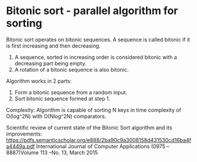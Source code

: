 # Bitonic sort - parallel algorithm for sorting
Bitonic sort operates on bitonic sequences. A sequence is called bitonic if it is first increasing and then decreasing. 
1. A sequence, sorted in increasing order is considered bitonic with a decreasing part being empty.
2. A rotation of a bitonic sequence is also bitonic.

Algorithm works in 2 parts:
1. Form a bitonic sequence from a random input.
2. Sort bitonic sequence formed at step 1.

Complexity:
 Algorithm is capable of sorting N  keys  in  time  complexity of  O(log^2N)  with  O(Nlog^2N) comparators.
 
 Scientific review of current state of the Bitonic Sort algorithm and its improvements: https://pdfs.semanticscholar.org/e888/2ba90c9a3008158d431530cd16ba4fa4449a.pdf
 International Journal of Computer Applications (0975 –8887)Volume 113 –No. 13, March 2015